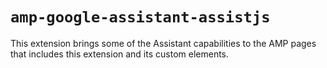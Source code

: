 # `amp-google-assistant-assistjs`
This extension brings some of the Assistant capabilities to the AMP pages that includes this extension and its custom elements.